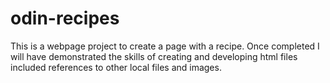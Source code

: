 # odin-recipes
This is a webpage project to create a page with a recipe. Once completed I will have demonstrated the skills of creating and developing html files included references to other local files and images.
